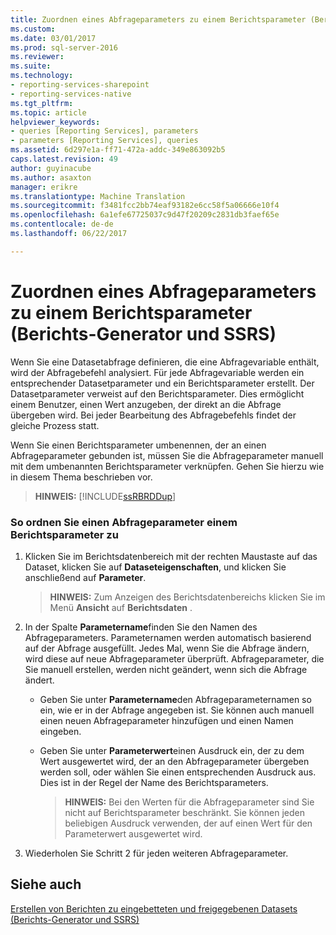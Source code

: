 ```yaml
---
title: Zuordnen eines Abfrageparameters zu einem Berichtsparameter (Berichts-Generator und SSRS) | Microsoft Docs
ms.custom: 
ms.date: 03/01/2017
ms.prod: sql-server-2016
ms.reviewer: 
ms.suite: 
ms.technology:
- reporting-services-sharepoint
- reporting-services-native
ms.tgt_pltfrm: 
ms.topic: article
helpviewer_keywords:
- queries [Reporting Services], parameters
- parameters [Reporting Services], queries
ms.assetid: 6d297e1a-ff71-472a-addc-349e863092b5
caps.latest.revision: 49
author: guyinacube
ms.author: asaxton
manager: erikre
ms.translationtype: Machine Translation
ms.sourcegitcommit: f3481fcc2bb74eaf93182e6cc58f5a06666e10f4
ms.openlocfilehash: 6a1efe67725037c9d47f20209c2831db3faef65e
ms.contentlocale: de-de
ms.lasthandoff: 06/22/2017

---
```

# <a name="associate-a-query-parameter-with-a-report-parameter-report-builder-and-ssrs"></a>Zuordnen eines Abfrageparameters zu einem Berichtsparameter (Berichts-Generator und SSRS)
  Wenn Sie eine Datasetabfrage definieren, die eine Abfragevariable enthält, wird der Abfragebefehl analysiert. Für jede Abfragevariable werden ein entsprechender Datasetparameter und ein Berichtsparameter erstellt. Der Datasetparameter verweist auf den Berichtsparameter. Dies ermöglicht einem Benutzer, einen Wert anzugeben, der direkt an die Abfrage übergeben wird. Bei jeder Bearbeitung des Abfragebefehls findet der gleiche Prozess statt.  
  
 Wenn Sie einen Berichtsparameter umbenennen, der an einen Abfrageparameter gebunden ist, müssen Sie die Abfrageparameter manuell mit dem umbenannten Berichtsparameter verknüpfen. Gehen Sie hierzu wie in diesem Thema beschrieben vor.  
  
> **HINWEIS:** [!INCLUDE[ssRBRDDup](../../includes/ssrbrddup-md.md)]  
  
### <a name="to-associate-a-query-parameter-with-a-report-parameter"></a>So ordnen Sie einen Abfrageparameter einem Berichtsparameter zu  
  
1.  Klicken Sie im Berichtsdatenbereich mit der rechten Maustaste auf das Dataset, klicken Sie auf **Dataseteigenschaften**, und klicken Sie anschließend auf **Parameter**.  
  
    > **HINWEIS:** Zum Anzeigen des Berichtsdatenbereichs klicken Sie im Menü **Ansicht** auf **Berichtsdaten** .  
  
2.  In der Spalte **Parametername**finden Sie den Namen des Abfrageparameters. Parameternamen werden automatisch basierend auf der Abfrage ausgefüllt. Jedes Mal, wenn Sie die Abfrage ändern, wird diese auf neue Abfrageparameter überprüft. Abfrageparameter, die Sie manuell erstellen, werden nicht geändert, wenn sich die Abfrage ändert.  
  
    -   Geben Sie unter **Parametername**den Abfrageparameternamen so ein, wie er in der Abfrage angegeben ist. Sie können auch manuell einen neuen Abfrageparameter hinzufügen und einen Namen eingeben.  
  
    -   Geben Sie unter **Parameterwert**einen Ausdruck ein, der zu dem Wert ausgewertet wird, der an den Abfrageparameter übergeben werden soll, oder wählen Sie einen entsprechenden Ausdruck aus. Dies ist in der Regel der Name des Berichtsparameters.  
  
        > **HINWEIS:** Bei den Werten für die Abfrageparameter sind Sie nicht auf Berichtsparameter beschränkt. Sie können jeden beliebigen Ausdruck verwenden, der auf einen Wert für den Parameterwert ausgewertet wird.  
  
3.  Wiederholen Sie Schritt 2 für jeden weiteren Abfrageparameter.  
  
## <a name="see-also"></a>Siehe auch  
 [Erstellen von Berichten zu eingebetteten und freigegebenen Datasets &#40;Berichts-Generator und SSRS&#41;](../../reporting-services/report-data/report-embedded-datasets-and-shared-datasets-report-builder-and-ssrs.md)   

  
  
